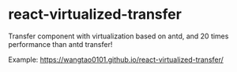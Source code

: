 # react-virtualized-transfer
Transfer component with virtualization based on antd, and 20 times performance than antd transfer!

Example: https://wangtao0101.github.io/react-virtualized-transfer/

